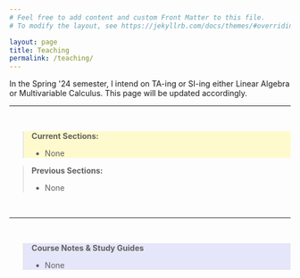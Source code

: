 ```yaml
---
# Feel free to add content and custom Front Matter to this file.
# To modify the layout, see https://jekyllrb.com/docs/themes/#overriding-theme-defaults

layout: page
title: Teaching
permalink: /teaching/
---
```


In the Spring '24 semester, I intend on TA-ing or SI-ing either Linear Algebra or Multivariable Calculus. This page will be updated accordingly. 
<br>

---

<br>
<blockquote style="background-color: lemonchiffon">
<b>Current Sections:</b>
<ul>
    <li>None</li>
</ul>
</blockquote>

<blockquote>
<b>Previous Sections:</b>
<ul>
    <li>None</li>
</ul>
</blockquote>
<br>

---

<br>

<blockquote style="background-color: lavender">
<b>Course Notes & Study Guides</b>
<ul>
    <li>None</li>
</ul>
</blockquote>